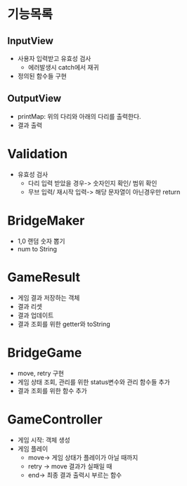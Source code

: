# 기능목록

## InputView

- 사용자 입력받고 유효성 검사
    - 에러발생시 catch에서 재귀
- 정의된 함수들 구현

## OutputView

- printMap: 위의 다리와 아래의 다리를 출력한다.
- 결과 출력

# Validation

- 유효성 검사
    - 다리 입력 받았을 경우-> 숫자인지 확인/ 범위 확인
    - 무브 입력/ 재시작 입력-> 해당 문자열이 아닌경우만 return

# BridgeMaker

- 1,0 랜덤 숫자 뽑기
- num to String

# GameResult

- 게임 결과 저장하는 객체
- 결과 리셋
- 결과 업데이트
- 결과 조회를 위한 getter와 toString

# BridgeGame

- move, retry 구현
- 게임 상태 조회, 관리를 위한 status변수와 관리 함수들 추가
- 결과 조회를 위한 함수 추가

# GameController

- 게임 시작: 객체 생성
- 게임 플레이
    - move-> 게임 상태가 플레이가 아닐 때까지
    - retry -> move 결과가 실패일 때
    - end-> 최종 결과 출력시 부르는 함수
